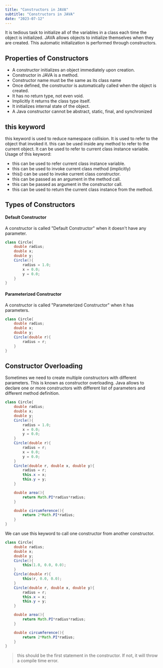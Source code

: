 ```yaml
---
title: "Constructors in JAVA"
subtitle: "Constructors in JAVA"
date: "2023-07-12"
---
```


It is tedious task to initialize all of the variables in a class each time the object is initialized. JAVA allows objects to initialize themselves when they are created. This automatic initialization is performed through constructors.

## Properties of Constructors

- A constructor initializes an object immediately upon creation.
- Constructor in JAVA is a method.
- Constructor name must be the same as its class name
- Once defined, the constructor is automatically called when the object is created.
- It has no return type, not even void.
- Implicitly it returns the class type itself.
- It initializes internal state of the object.
- A Java constructor cannot be abstract, static, final, and synchronized

## this keyword

this keyword is used to reduce namespace collision. It is used to refer to the object that invoked it. this can be used inside any method to refer to the current object. It can be used to refer to current class instance variable. Usage of this keyword:
- this can be used to refer current class instance variable.
- this can be used to invoke current class method (implicitly)
- this() can be used to invoke current class constructor.
- this can be passed as an argument in the method call.
- this can be passed as argument in the constructor call.
- this can be used to return the current class instance from the method.

## Types of Constructors

#### Default Constructor

A constructor is called "Default Constructor" when it doesn't have any parameter.

```java
class Circle{
    double radius;
    double x;
    double y;
    Circle(){
        radius = 1.0;
        x = 0.0;
        y = 0.0;
    }
}
```

#### Parameterized Constructor

A constructor is called "Parameterized Constructor" when it has parameters.

```java
class Circle{
    double radius;
    double x;
    double y;
    Circle(double r){
        radius = r;
    }
}
```

## Constructor Overloading

Sometimes we need to create multiple constructors with different parameters. This is known as constructor overloading. Java allows to declare one or more constructors with different list of parameters and different method definition. 

```java
class Circle{
    double radius;
    double x;
    double y;
    Circle(){
        radius = 1.0;
        x = 0.0;
        y = 0.0;
    }
    Circle(double r){
        radius = r;
        x = 0.0;
        y = 0.0;
    }
    Circle(double r, double x, double y){
        radius = r;
        this.x = x;
        this.y = y;
    }

    double area(){
        return Math.PI*radius*radius;
    }

    double circumference(){
        return 2*Math.PI*radius;
    }
}
```

We can use this keyword to call one constructor from another constructor.

```java
class Circle{
    double radius;
    double x;
    double y;
    Circle(){
        this(1.0, 0.0, 0.0);
    }
    Circle(double r){
        this(r, 0.0, 0.0);
    }
    Circle(double r, double x, double y){
        radius = r;
        this.x = x;
        this.y = y;
    }

    double area(){
        return Math.PI*radius*radius;
    }

    double circumference(){
        return 2*Math.PI*radius;
    }
}
```

> this should be the first statement in the constructor. If not, it will throw a compile time error.